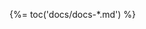 <!-- %= toc('../../assemble/sandbox/md-viewer/content/book/ch_*.md', { dest: '../../assemble/sandbox/md-viewer/content/book/' }) % -->
{%= toc('docs/docs-*.md') %}